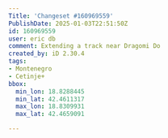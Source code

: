 ```yaml
---
Title: 'Changeset #160969559'
PublishDate: 2025-01-03T22:51:50Z
id: 160969559
user: eric db
comment: Extending a track near Dragomi Do
created_by: iD 2.30.4
tags:
- Montenegro
- Cetinje+
bbox:
  min_lon: 18.8288445
  min_lat: 42.4611317
  max_lon: 18.8309931
  max_lat: 42.4659091

---
```

